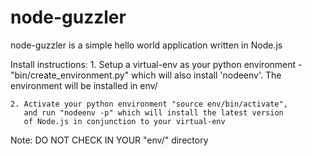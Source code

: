 node-guzzler
============

node-guzzler is a simple hello world application written in Node.js

Install instructions:
	1. Setup a virtual-env as your python environment - 
	   "bin/create_environment.py" which will also install 'nodeenv'.
	   The environment will be installed in env/

	2. Activate your python environment "source env/bin/activate", 
	   and run "nodeenv -p" which will install the latest version 
	   of Node.js in conjunction to your virtual-env


Note: DO NOT CHECK IN YOUR "env/" directory